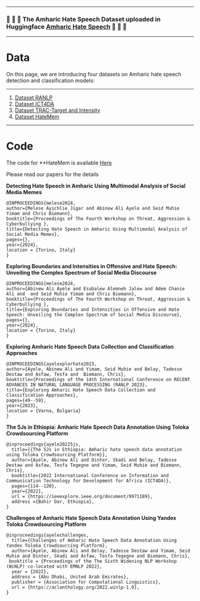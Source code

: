 ----
###  :tada: :tada:  :tada: The Amharic Hate Speech Dataset uploaded in Huggingface [Amharic Hate Speech](https://huggingface.co/datasets/uhhlt/amharichatespeechranlp) :tada: :tada: :tada:  

----
# Data

On this page, we are introducing four datasets on Amharic hate speech detection and classification models:

----
1. [Dataset RANLP](Data/RANLP2023)
1. [Dataset ICT4DA](Data/ICT4DA)
2. [Dataset TRAC-Target and Intensity](Data/Intensity)
3. [Dataset HateMem](Data/HateMem)
----

# Code
The code for **HateMem is available [Here](Code/HateMem)


Please read our papers for the details

**Detecting Hate Speech in Amharic Using Multimodal Analysis of Social Media Memes**

```
@INPROCEEDINGS{melese2024,  
author={Melese Ayichlie Jigar and Abinew Ali Ayele and Seid Muhie Yimam and Chris Biemann},  
booktitle={Proceedings of The Fourth Workshop on Threat, Aggression & Cyberbullying },   
title={Detecting Hate Speech in Amharic Using Multimodal Analysis of Social Media Memes},
pages={},  
year={2024},    
location = {Torino, Italy}
}
```

**Exploring Boundaries and Intensities in Offensive and Hate Speech: Unveiling the Complex Spectrum of Social Media Discourse**

```
@INPROCEEDINGS{melese2024,  
author={Abinew Ali Ayele and Esubalew Alemneh Jalew and Adem Chanie Ali and  and Seid Muhie Yimam and Chris Biemann},  
booktitle={Proceedings of The Fourth Workshop on Threat, Aggression & Cyberbullying },   
title={Exploring Boundaries and Intensities in Offensive and Hate Speech: Unveiling the Complex Spectrum of Social Media Discourse},
pages={},  
year={2024},    
location = {Torino, Italy}
}
```


**Exploring Amharic Hate Speech Data Collection and Classification Approaches**

```
@INPROCEEDINGS{ayelexplorhate2023,  
author={Ayele, Abinew Ali and Yimam, Seid Muhie and Belay, Tadesse Destaw and Asfaw, Tesfa and  Biemann, Chris},  
booktitle={Proceedings of the 14th International Conference on RECENT ADVANCES IN NATURAL LANGUAGE PROCESSING (RANLP 2023},   
title={Exploring Amharic Hate Speech Data Collection and Classification Approaches},
pages={49--59},  
year={2023},    
location = {Varna, Bulgaria}
}
```


**The 5Js in Ethiopia: Amharic Hate Speech Data Annotation Using Toloka Crowdsourcing Platform**
```
@inproceedings{ayele20225js,
  title={{The 5Js in Ethiopia: Amharic hate speech data annotation using Toloka Crowdsourcing Platform}},
  author={Ayele, Abinew Ali and Dinter, Skadi and Belay, Tadesse Destaw and Asfaw, Tesfa Tegegne and Yimam, Seid Muhie and Biemann, Chris},
  booktitle={2022 International Conference on Information and Communication Technology for Development for Africa (ICT4DA)},
  pages={114--120},
  year={2022},
  url = {https://ieeexplore.ieee.org/document/9971189},
  address ={Bahir Dar, Ethiopia},
}
```

**Challenges of Amharic Hate Speech Data Annotation Using Yandex Toloka Crowdsourcing Platform**
```
@inproceedings{ayelechallenges,
  title={Challenges of Amharic Hate Speech Data Annotation Using Yandex Toloka Crowdsourcing Platform},
  author={Ayele, Abinew Ali and Belay, Tadesse Destaw and Yimam, Seid Muhie and Dinter, Skadi and Asfaw, Tesfa Tegegne and Biemann, Chris},
 booktitle = {Proceedings of the The Sixth Widening NLP Workshop (WiNLP) co-located with EMNLP 2022},
  year = {2022},
  address = {Abu Dhabi, United Arab Emirates},
  publisher = {Association for Computational Linguistics},
  url = {https://aclanthology.org/2022.winlp-1.0},
}
```
